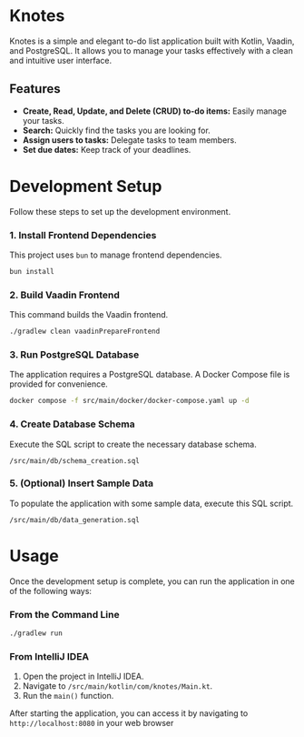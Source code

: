 # Knotes

Knotes is a simple and elegant to-do list application built with Kotlin, Vaadin, and PostgreSQL. It allows you to manage your tasks effectively with a clean and intuitive user interface.

## Features

- **Create, Read, Update, and Delete (CRUD) to-do items:** Easily manage your tasks.
- **Search:** Quickly find the tasks you are looking for.
- **Assign users to tasks:** Delegate tasks to team members.
- **Set due dates:** Keep track of your deadlines.

# Development Setup

Follow these steps to set up the development environment.

### 1. Install Frontend Dependencies

This project uses `bun` to manage frontend dependencies.

```bash
bun install
```

### 2. Build Vaadin Frontend

This command builds the Vaadin frontend.

```bash
./gradlew clean vaadinPrepareFrontend
```

### 3. Run PostgreSQL Database

The application requires a PostgreSQL database. A Docker Compose file is provided for convenience.

```bash
docker compose -f src/main/docker/docker-compose.yaml up -d
```

### 4. Create Database Schema

Execute the SQL script to create the necessary database schema.

`/src/main/db/schema_creation.sql`

### 5. (Optional) Insert Sample Data

To populate the application with some sample data, execute this SQL script.

`/src/main/db/data_generation.sql`

# Usage

Once the development setup is complete, you can run the application in one of the following ways:

### From the Command Line

```bash
./gradlew run
```

### From IntelliJ IDEA

1. Open the project in IntelliJ IDEA.
2. Navigate to `/src/main/kotlin/com/knotes/Main.kt`.
3. Run the `main()` function.

After starting the application, you can access it by navigating to `http://localhost:8080` in your web browser
